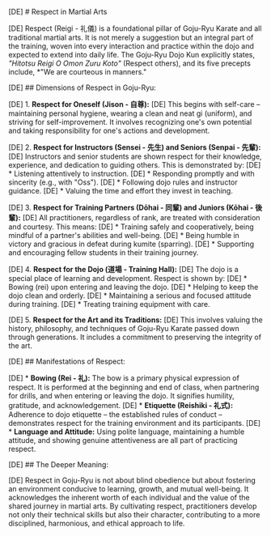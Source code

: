 [DE] # Respect in Martial Arts

[DE] Respect (Reigi - 礼儀) is a foundational pillar of Goju-Ryu Karate and all traditional martial arts. It is not merely a suggestion but an integral part of the training, woven into every interaction and practice within the dojo and expected to extend into daily life. The Goju-Ryu Dojo Kun explicitly states, *"Hitotsu Reigi O Omon Zuru Koto"* (Respect others), and its five precepts include, *"We are courteous in manners."

[DE] ## Dimensions of Respect in Goju-Ryu:

[DE] 1.  **Respect for Oneself (Jison - 自尊):**
[DE]     This begins with self-care – maintaining personal hygiene, wearing a clean and neat gi (uniform), and striving for self-improvement. It involves recognizing one's own potential and taking responsibility for one's actions and development.

[DE] 2.  **Respect for Instructors (Sensei - 先生) and Seniors (Senpai - 先輩):**
[DE]     Instructors and senior students are shown respect for their knowledge, experience, and dedication to guiding others. This is demonstrated by:
[DE]     *   Listening attentively to instruction.
[DE]     *   Responding promptly and with sincerity (e.g., with "Oss").
[DE]     *   Following dojo rules and instructor guidance.
[DE]     *   Valuing the time and effort they invest in teaching.

[DE] 3.  **Respect for Training Partners (Dōhai - 同輩) and Juniors (Kōhai - 後輩):**
[DE]     All practitioners, regardless of rank, are treated with consideration and courtesy. This means:
[DE]     *   Training safely and cooperatively, being mindful of a partner's abilities and well-being.
[DE]     *   Being humble in victory and gracious in defeat during kumite (sparring).
[DE]     *   Supporting and encouraging fellow students in their training journey.

[DE] 4.  **Respect for the Dojo (道場 - Training Hall):**
[DE]     The dojo is a special place of learning and development. Respect is shown by:
[DE]     *   Bowing (rei) upon entering and leaving the dojo.
[DE]     *   Helping to keep the dojo clean and orderly.
[DE]     *   Maintaining a serious and focused attitude during training.
[DE]     *   Treating training equipment with care.

[DE] 5.  **Respect for the Art and its Traditions:**
[DE]     This involves valuing the history, philosophy, and techniques of Goju-Ryu Karate passed down through generations. It includes a commitment to preserving the integrity of the art.

[DE] ## Manifestations of Respect:

[DE] *   **Bowing (Rei - 礼):** The bow is a primary physical expression of respect. It is performed at the beginning and end of class, when partnering for drills, and when entering or leaving the dojo. It signifies humility, gratitude, and acknowledgement.
[DE] *   **Etiquette (Reishiki - 礼式):** Adherence to dojo etiquette – the established rules of conduct – demonstrates respect for the training environment and its participants.
[DE] *   **Language and Attitude:** Using polite language, maintaining a humble attitude, and showing genuine attentiveness are all part of practicing respect.

[DE] ## The Deeper Meaning:

[DE] Respect in Goju-Ryu is not about blind obedience but about fostering an environment conducive to learning, growth, and mutual well-being. It acknowledges the inherent worth of each individual and the value of the shared journey in martial arts. By cultivating respect, practitioners develop not only their technical skills but also their character, contributing to a more disciplined, harmonious, and ethical approach to life. 